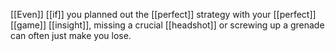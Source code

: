 [[Even]] [[if]] you planned out the [[perfect]] strategy with your [[perfect]] [[game]] [[insight]], missing a crucial [[headshot]] or screwing up a grenade can often just make you lose.